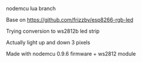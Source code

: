 nodemcu lua branch

Base on https://github.com/frizzby/esp8266-rgb-led

Trying conversion to ws2812b led strip

Actually light up and down 3 pixels

Made with nodemcu 0.9.6 firmware + ws2812 module


